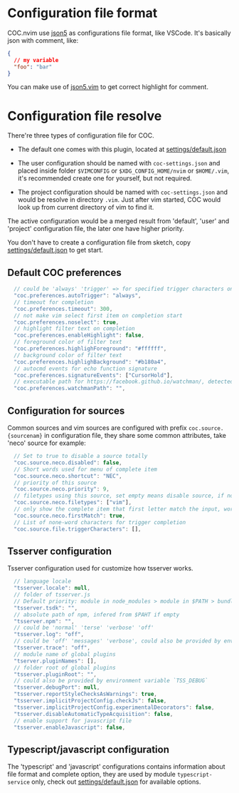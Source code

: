 # Configuration file format

COC.nvim use [json5](https://github.com/json5/json5) as configurations file format, like VSCode.
It's basically json with comment, like:

``` json
{
  // my variable
  "foo": "bar"
}
```

You can make use of [json5.vim](https://github.com/gutenye/json5.vim) to get correct highlight for comment.

# Configuration file resolve

There're three types of configuration file for COC.

* The default one comes with this plugin, located at [settings/default.json](https://github.com/neoclide/coc.nvim/blob/master/settings/default.json)

* The user configuration should be named with `coc-settings.json` and placed inside folder `$VIMCONFIG` or `$XDG_CONFIG_HOME/nvim` or `$HOME/.vim`, it's recommended create one for yourself, but not required.

* The project configuration should be named with `coc-settings.json` and would be resolve in directory `.vim`. Just after vim started, COC would look up from current directory of vim to find it.

The active configuration would be a merged result from 'default', 'user' and 'project' configuration file, the later one have higher priority.

You don't have to create a configuration file from sketch, copy [settings/default.json](https://github.com/neoclide/coc.nvim/blob/master/settings/default.json) to get start.

## Default COC preferences

``` js
  // could be 'always' 'trigger' => for specified trigger characters only 'none'
  "coc.preferences.autoTrigger": "always",
  // timeout for completion
  "coc.preferences.timeout": 300,
  // not make vim select first item on completion start
  "coc.preferences.noselect": true,
  // highlight filter text on completion
  "coc.preferences.enableHighlight": false,
  // foreground color of filter text
  "coc.preferences.highlighForeground": "#ffffff",
  // background color of filter text
  "coc.preferences.highlighBackground": "#b180a4",
  // autocmd events for echo function signature
  "coc.preferences.signatureEvents": ["CursorHold"],
  // executable path for https://facebook.github.io/watchman/, detected from $PATH by default
  "coc.preferences.watchmanPath": "",
``` 

## Configuration for sources

Common sources and vim sources are configured with prefix `coc.source.{sourcenam}` in configuration file, they share some common attributes, take 'neco' source for example:

``` js
  // Set to true to disable a source totally
  "coc.source.neco.disabled": false,
  // Short words used for menu of complete item
  "coc.source.neco.shortcut": "NEC",
  // priority of this source
  "coc.source.neco.priority": 9,
  // filetypes using this source, set empty means disable source, if not defined, it works for all filetypes
  "coc.source.neco.filetypes": ["vim"],
  // only show the complete item that first letter match the input, works for vim source only.
  "coc.source.neco.firstMatch": true,
  // List of none-word characters for trigger completion
  "coc.source.file.triggerCharacters": [],
```

## Tsserver configuration

Tsserver configuration used for customize how tsserver works.

``` js
  // language locale
  "tsserver.locale": null,
  // folder of tsserver.js
  // Default priority: module in node_modules > module in $PATH > bundled module
  "tsserver.tsdk": "",
  // absolute path of npm, infered from $PAHT if empty
  "tsserver.npm": "",
  // could be 'normal' 'terse' 'verbose' 'off'
  "tsserver.log": "off",
  // could be 'off' 'messages' 'verbose', could also be provided by environment variable 'TSS_TRACE'
  "tsserver.trace": "off",
  // module name of global plugins
  "tserver.pluginNames": [],
  // folder root of global plugins
  "tsserver.pluginRoot": "",
  // could also be provided by environment variable `TSS_DEBUG`
  "tsserver.debugPort": null,
  "tsserver.reportStyleChecksAsWarnings": true,
  "tsserver.implicitProjectConfig.checkJs": false,
  "tsserver.implicitProjectConfig.experimentalDecorators": false,
  "tsserver.disableAutomaticTypeAcquisition": false,
  // enable support for javascript file
  "tsserver.enableJavascript": false,
``` 
## Typescript/javascript configuration

The 'typescript' and 'javascript' configurations contains information about file format and complete option, they are used by module `typescript-service` only, check out [settings/default.json](https://github.com/neoclide/coc.nvim/blob/master/settings/default.json) for available options.
